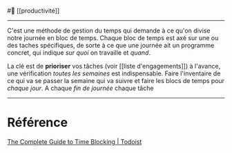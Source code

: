 #📝 [[productivité]]

---
C'est une méthode de gestion du temps qui demande à ce qu'on divise notre journée en bloc de temps. Chaque bloc de temps est axé sur une ou des taches spécifiques, de sorte à ce que une journée ait un programme concret, qui indique *sur quoi* on travaille et *quand*.

La clé est de **prioriser** vos tâches (voir [[liste d'engagements]]) à l'avance, une vérification *toutes les semaines* est indispensable. Faire l'inventaire de ce qui va se passer la semaine qui va suivre et faire les blocs de temps pour *chaque jour*.
A chaque *fin de journée* chaque tâche

---
# Référence
[The Complete Guide to Time Blocking | Todoist](https://todoist.com/productivity-methods/time-blocking#what-is-time-blocking)